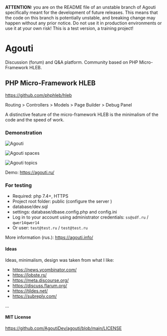 **ATTENTION:** you are on the README file of an unstable branch of Agouti specifically meant for the development of future releases. This means that the code on this branch is potentially unstable, and breaking change may happen without any prior notice. Do not use it in production environments or use it at your own risk! This is a test version, a training project!

# Agouti

Discussion (forum) and Q&A platform. Community based on PHP Micro-Framework HLEB.

## PHP Micro-Framework HLEB

https://github.com/phphleb/hleb

Routing > Controllers > Models > Page Builder > Debug Panel

A distinctive feature of the micro-framework HLEB is the minimalism of the code and the speed of work.

### Demonstration

![Agouti](https://raw.githubusercontent.com/Toxu-ru/AreaDev/main/public/assets/images/areadev.jpg)

![Agouti spaces](https://raw.githubusercontent.com/Toxu-ru/AreaDev/main/public/assets/images/areadev2.jpg)

![Agouti topics](https://raw.githubusercontent.com/Toxu-ru/AreaDev/main/public/assets/images/areadev3.jpg)

Demo: https://agouti.ru/

### For testing

*   Required: php 7.4+, HTTPS 
*   Project root folder: public (configure the server )
*   database/dev.sql
*   settings: database/dbase.config.php and config.ini
*   Log in to your account using administrator credentials: `ss@sdf.ru` / `qwer14qwer14`
*   Or user: `test@test.ru` / `test@test.ru`

More information (rus.): https://agouti.info/


#### Ideas

Ideas, minimalism, design was taken from what I like:

*   https://news.ycombinator.com/
*   https://lobste.rs/
*   https://meta.discourse.org/
*   https://discuss.flarum.org/
*   https://tildes.net/
*   https://subreply.com/


...

#### MIT License

https://github.com/AgoutiDev/agouti/blob/main/LICENSE 
